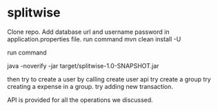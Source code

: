 # splitwise
Clone repo.
Add database url and username password in application.properties file.
run command 
mvn clean install -U

run command

java -noverify -jar target/splitwise-1.0-SNAPSHOT.jar 


then try to create a user by calling create user api
try create a group
try creating a expense in a group.
try adding new transaction.





API is provided for all the operations we discussed.
